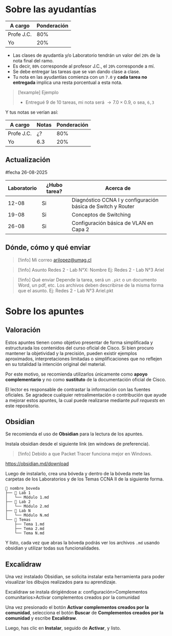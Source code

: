 # Sobre las ayudantías

| A cargo    | Ponderación |
| ---------- | ----------- |
| Profe J.C. | 80%         |
| Yo         | 20%         |

- Las clases de ayudantía y/o Laboratorio tendrán un valor del `20%` de la nota final del ramo.
- Es decir, `80%` corresponde al profesor J.C., el `20%` corresponde a mí. 
- Se debe entregar las tareas que se van dando clase a clase.
- Tu nota en las ayudantías comienza con un `7.0` y **cada tarea no entregada** implica una resta porcentual a esta nota.

> [!example] Ejemplo
> - Entregué 9 de 10 tareas, mi nota será $\rightarrow 7.0 \times 0.9$, o sea, `6,3`

Y tus notas se verían así:

| A cargo    | Notas | Ponderación |
| ---------- | ----- | ----------- |
| Profe J.C. | ¿?    | 80%         |
| Yo         | 6.3   | 20%         |

## Actualización

#fecha 26-08-2025

| Laboratorio | ¿Hubo tarea? | Acerca de                                                    |
| ----------- | ------------ | ------------------------------------------------------------ |
| 12-08       | Si           | Diagnóstico CCNA I y configuración básica de Switch y Router |
| 19-08       | Si           | Conceptos de Switching                                       |
| 26-08       | Si           | Configuración básica de VLAN en Capa 2                       |

## Dónde, cómo y qué enviar


> [!info] Mi correo
> arilopez@umag.cl

> [!info] Asunto
> Redes 2 - Lab N°X: Nombre
> Ej: Redes 2 - Lab N°3 Ariel

> [!info] Qué enviar
> Depende la tarea, será un `.pkt` o un documento Word, un pdf, etc. 
> Los archivos deben describirse de la misma forma que el asunto.
> Ej: Redes 2 - Lab N°3 Ariel.pkt

# Sobre los apuntes

## Valoración

Estos apuntes tienen como objetivo presentar de forma simplificada y estructurada los contenidos del curso oficial de Cisco. Si bien procuro mantener la objetividad y la precisión, pueden existir ejemplos aproximados, interpretaciones limitadas o simplificaciones que no reflejen en su totalidad la intención original del material.

Por este motivo, se recomienda utilizarlos únicamente como **apoyo complementario** y no como **sustituto** de la documentación oficial de Cisco.

El lector es responsable de contrastar la información con las fuentes oficiales. Se agradece cualquier retroalimentación o contribución que ayude a mejorar estos apuntes, la cual puede realizarse mediante _pull requests_ en este repositorio.

## Obsidian

Se recomienda el uso de **Obsidian** para la lectura de los apuntes.

Instala obsidian desde el siguiente link (en windows de preferencia).

> [!info] Debido a que Packet Tracer funciona mejor en Windows.

https://obsidian.md/download

Luego de instalarlo, crea una bóveda y dentro de la bóveda mete las carpetas de los Laboratorios y de los Temas CCNA II de la siguiente forma.

```plaintext
📁 nombre_boveda
├── 📁 Lab 1
│   └── Módulo 1.md
├── 📁 Lab 2
│   └── Módulo 2.md
├── 📁 Lab N
│   └── Módulo N.md
└── 📁 Temas
    ├── Tema 1.md
    ├── Tema 2.md
    └── Tema N.md
```

Y listo, cada vez que abras la bóveda podrás ver los archivos ``.md`` usando obsidian y utilizar todas sus funcionalidades.

## Excalidraw

Una vez instalado Obsidian, se solicita instalar esta herramienta para poder visualizar los dibujos realizados para su aprendizaje.

Excalidraw se instala dirigiéndose a: configuración>Complementos comunitarios>Activar complementos creados por la comunidad

Una vez presionado el botón **Activar complementos creados por la comunidad**, selecciona el botón **Buscar** de **Complementos creados por la comunidad** y escribe **Excalidraw**.

Luego, has clic en **Instalar**, seguido de **Activar**, y listo.

